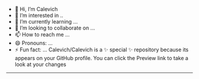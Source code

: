 - 👋 Hi, I’m Calevich
- 👀 I’m interested in ..
- 🌱 I’m currently learning ...
- 💞️ I’m looking to collaborate on ...
- 📫 How to reach me ...
- 😄 Pronouns: ...
- ⚡ Fun fact: ...
Calevich/Calevich is a ✨ special ✨ repository because its appears on your GitHub profile.
You can click the Preview link to take a look at your changes
---
